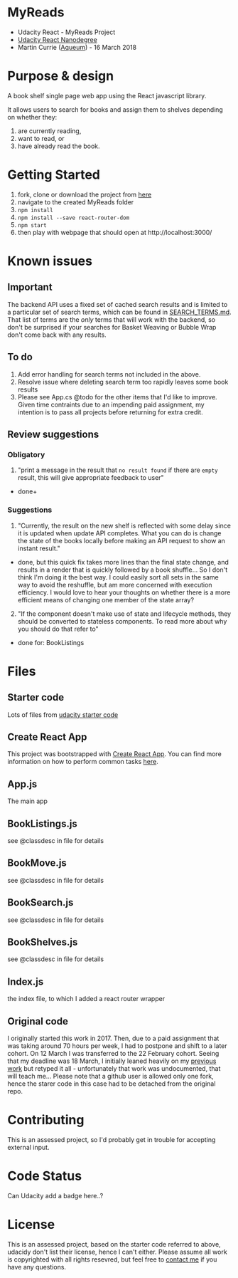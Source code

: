 # MyReads

* Udacity React - MyReads Project
* [Udacity React Nanodegree](https://eu.udacity.com/course/react-nanodegree--nd019)
* Martin Currie ([Aqueum](http://martin.aqueum.com)) - 16 March 2018

# Purpose & design

A book shelf single page web app using the React javascript library.

It allows users to search for books and assign them to shelves depending on whether they:

1.  are currently reading,
2.  want to read, or
3.  have already read
    the book.

# Getting Started

1.  fork, clone or download the project from [here](https://github.com/Aqueum/MyReads)
2.  navigate to the created MyReads folder
3.  `npm install`
4.  `npm install --save react-router-dom`
5.  `npm start`
6.  then play with webpage that should open at http://localhost:3000/

# Known issues

## Important

The backend API uses a fixed set of cached search results and is limited to a particular set of search terms, which can be found in [SEARCH_TERMS.md](SEARCH_TERMS.md). That list of terms are the _only_ terms that will work with the backend, so don't be surprised if your searches for Basket Weaving or Bubble Wrap don't come back with any results.

## To do

1.  Add error handling for search terms not included in the above.
2.  Resolve issue where deleting search term too rapidly leaves some book results
3.  Please see App.cs @todo for the other items that I'd like to improve.
    Given time contraints due to an impending paid assignment, my intention is to pass all projects before returning for extra credit.

## Review suggestions

### Obligatory

1.  "print a message in the result that `no result found` if there are `empty` result, this will give appropriate feedback to user"

* done+

### Suggestions

1.  "Currently, the result on the new shelf is reflected with some delay since it is updated when update API completes. What you can do is change the state of the books locally before making an API request to show an instant result."

* done, but this quick fix takes more lines than the final state change, and results in a render that is quickly followed by a book shuffle... So I don't think I'm doing it the best way. I could easily sort all sets in the same way to avoid the reshuffle, but am more concerned with execution efficiency. I would love to hear your thoughts on whether there is a more efficient means of changing one member of the state array?

2.  "If the component doesn't make use of state and lifecycle methods, they should be converted to stateless components. To read more about why you should do that refer to"

* done for: BookListings

# Files

## Starter code

Lots of files from [udacity starter code](https://github.com/udacity/reactnd-project-myreads-starter)

## Create React App

This project was bootstrapped with [Create React App](https://github.com/facebookincubator/create-react-app). You can find more information on how to perform common tasks [here](https://github.com/facebookincubator/create-react-app/blob/master/packages/react-scripts/template/README.md).

## App.js

The main app

## BookListings.js

see @classdesc in file for details

## BookMove.js

see @classdesc in file for details

## BookSearch.js

see @classdesc in file for details

## BookShelves.js

see @classdesc in file for details

## Index.js

the index file, to which I added a react router wrapper

## Original code

I originally started this work in 2017. Then, due to a paid assignment that was taking around 70 hours per week, I had to postpone and shift to a later cohort. On 12 March I was transferred to the 22 February cohort. Seeing that my deadline was 18 March, I initially leaned heavily on my [previous work](https://github.com/Aqueum/UR-MyReadS) but retyped it all - unfortunately that work was undocumented, that will teach me... Please note that a github user is allowed only one fork, hence the starer code in this case had to be detached from the original repo.

# Contributing

This is an assessed project, so I'd probably get in trouble for accepting external input.

# Code Status

Can Udacity add a badge here..?

# License

This is an assessed project, based on the starter code referred to above, udacidy don't list their license, hence I can't either. Please assume all work is copyrighted with all rights resevred, but feel free to [contact me](http://www.aqueum.com/contact/)
if you have any questions.
